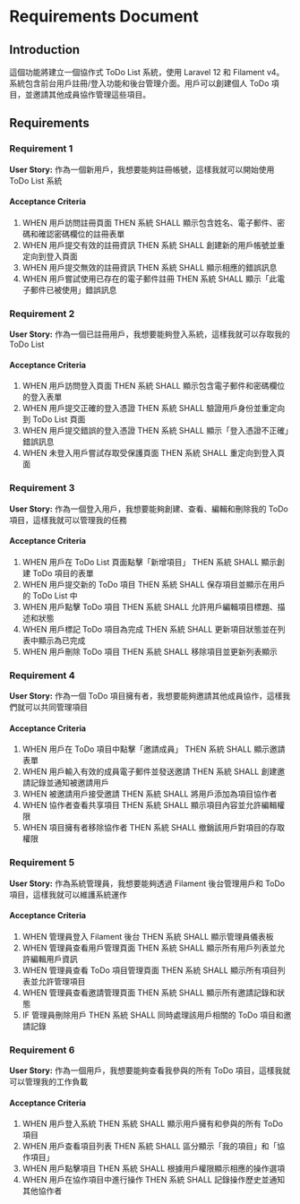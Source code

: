 # Requirements Document

## Introduction

這個功能將建立一個協作式 ToDo List 系統，使用 Laravel 12 和 Filament v4。系統包含前台用戶註冊/登入功能和後台管理介面。用戶可以創建個人 ToDo 項目，並邀請其他成員協作管理這些項目。

## Requirements

### Requirement 1

**User Story:** 作為一個新用戶，我想要能夠註冊帳號，這樣我就可以開始使用 ToDo List 系統

#### Acceptance Criteria

1. WHEN 用戶訪問註冊頁面 THEN 系統 SHALL 顯示包含姓名、電子郵件、密碼和確認密碼欄位的註冊表單
2. WHEN 用戶提交有效的註冊資訊 THEN 系統 SHALL 創建新的用戶帳號並重定向到登入頁面
3. WHEN 用戶提交無效的註冊資訊 THEN 系統 SHALL 顯示相應的錯誤訊息
4. WHEN 用戶嘗試使用已存在的電子郵件註冊 THEN 系統 SHALL 顯示「此電子郵件已被使用」錯誤訊息

### Requirement 2

**User Story:** 作為一個已註冊用戶，我想要能夠登入系統，這樣我就可以存取我的 ToDo List

#### Acceptance Criteria

1. WHEN 用戶訪問登入頁面 THEN 系統 SHALL 顯示包含電子郵件和密碼欄位的登入表單
2. WHEN 用戶提交正確的登入憑證 THEN 系統 SHALL 驗證用戶身份並重定向到 ToDo List 頁面
3. WHEN 用戶提交錯誤的登入憑證 THEN 系統 SHALL 顯示「登入憑證不正確」錯誤訊息
4. WHEN 未登入用戶嘗試存取受保護頁面 THEN 系統 SHALL 重定向到登入頁面

### Requirement 3

**User Story:** 作為一個登入用戶，我想要能夠創建、查看、編輯和刪除我的 ToDo 項目，這樣我就可以管理我的任務

#### Acceptance Criteria

1. WHEN 用戶在 ToDo List 頁面點擊「新增項目」 THEN 系統 SHALL 顯示創建 ToDo 項目的表單
2. WHEN 用戶提交新的 ToDo 項目 THEN 系統 SHALL 保存項目並顯示在用戶的 ToDo List 中
3. WHEN 用戶點擊 ToDo 項目 THEN 系統 SHALL 允許用戶編輯項目標題、描述和狀態
4. WHEN 用戶標記 ToDo 項目為完成 THEN 系統 SHALL 更新項目狀態並在列表中顯示為已完成
5. WHEN 用戶刪除 ToDo 項目 THEN 系統 SHALL 移除項目並更新列表顯示

### Requirement 4

**User Story:** 作為一個 ToDo 項目擁有者，我想要能夠邀請其他成員協作，這樣我們就可以共同管理項目

#### Acceptance Criteria

1. WHEN 用戶在 ToDo 項目中點擊「邀請成員」 THEN 系統 SHALL 顯示邀請表單
2. WHEN 用戶輸入有效的成員電子郵件並發送邀請 THEN 系統 SHALL 創建邀請記錄並通知被邀請用戶
3. WHEN 被邀請用戶接受邀請 THEN 系統 SHALL 將用戶添加為項目協作者
4. WHEN 協作者查看共享項目 THEN 系統 SHALL 顯示項目內容並允許編輯權限
5. WHEN 項目擁有者移除協作者 THEN 系統 SHALL 撤銷該用戶對項目的存取權限

### Requirement 5

**User Story:** 作為系統管理員，我想要能夠透過 Filament 後台管理用戶和 ToDo 項目，這樣我就可以維護系統運作

#### Acceptance Criteria

1. WHEN 管理員登入 Filament 後台 THEN 系統 SHALL 顯示管理員儀表板
2. WHEN 管理員查看用戶管理頁面 THEN 系統 SHALL 顯示所有用戶列表並允許編輯用戶資訊
3. WHEN 管理員查看 ToDo 項目管理頁面 THEN 系統 SHALL 顯示所有項目列表並允許管理項目
4. WHEN 管理員查看邀請管理頁面 THEN 系統 SHALL 顯示所有邀請記錄和狀態
5. IF 管理員刪除用戶 THEN 系統 SHALL 同時處理該用戶相關的 ToDo 項目和邀請記錄

### Requirement 6

**User Story:** 作為一個用戶，我想要能夠查看我參與的所有 ToDo 項目，這樣我就可以管理我的工作負載

#### Acceptance Criteria

1. WHEN 用戶登入系統 THEN 系統 SHALL 顯示用戶擁有和參與的所有 ToDo 項目
2. WHEN 用戶查看項目列表 THEN 系統 SHALL 區分顯示「我的項目」和「協作項目」
3. WHEN 用戶點擊項目 THEN 系統 SHALL 根據用戶權限顯示相應的操作選項
4. WHEN 用戶在協作項目中進行操作 THEN 系統 SHALL 記錄操作歷史並通知其他協作者